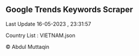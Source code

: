 

## Google Trends Keywords Scraper 
 
Last Update 16-05-2023 , 23:31:57

Country List :
VIETNAM.json



© Abdul Muttaqin 
